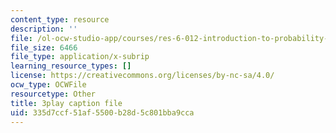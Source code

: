 ```yaml
---
content_type: resource
description: ''
file: /ol-ocw-studio-app/courses/res-6-012-introduction-to-probability-spring-2018/335d7ccf51af5500b28d5c801bba9cca_SgM16HNeC3o.vtt
file_size: 6466
file_type: application/x-subrip
learning_resource_types: []
license: https://creativecommons.org/licenses/by-nc-sa/4.0/
ocw_type: OCWFile
resourcetype: Other
title: 3play caption file
uid: 335d7ccf-51af-5500-b28d-5c801bba9cca
---
```

